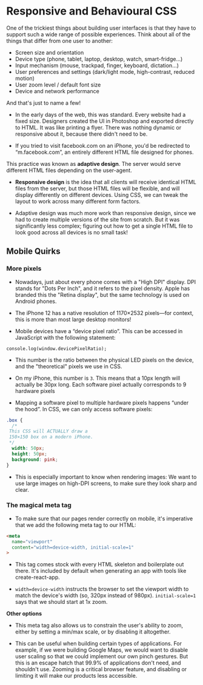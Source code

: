 # Responsive and Behavioural CSS

One of the trickiest things about building user interfaces is that they have to support such a wide range of possible experiences. Think about all of the things that differ from one user to another:

-   Screen size and orientation
-   Device type (phone, tablet, laptop, desktop, watch, smart-fridge…)
-   Input mechanism (mouse, trackpad, finger, keyboard, dictation…)
-   User preferences and settings (dark/light mode, high-contrast, reduced motion)
-   User zoom level / default font size
-   Device and network performance

And that's just to name a few!

- In the early days of the web, this was standard. Every website had a fixed size. Designers created the UI in Photoshop and exported directly to HTML. It was like printing a flyer. There was nothing dynamic or responsive about it, because there didn't need to be.

- If you tried to visit facebook.com on an iPhone, you'd be redirected to “m.facebook.com”, an entirely different HTML file designed for phones.

This practice was known as  **adaptive design**. The server would serve different HTML files depending on the user-agent.

- **Responsive design**  is the idea that all clients will receive identical HTML files from the server, but those HTML files will be flexible, and will display differently on different devices. Using CSS, we can tweak the layout to work across many different form factors.

- Adaptive design was much more work than responsive design, since we had to create multiple versions of the site from scratch. But it was significantly less complex; figuring out how to get a single HTML file to look good across all devices is no small task!

## Mobile Quirks

### More pixels

- Nowadays, just about every phone comes with a "High DPI" display. DPI stands for "Dots Per Inch", and it refers to the pixel density. Apple has branded this the "Retina display", but the same technology is used on Android phones.

- The iPhone 12 has a native resolution of 1170×2532 pixels—for context, this is more than most large desktop monitors!

- Mobile devices have a “device pixel ratio”. This can be accessed in JavaScript with the following statement:

```console.log(window.devicePixelRatio);```

- This number is the ratio between the physical LED pixels on the device, and the "theoretical" pixels we use in CSS.

- On my iPhone, this number is  `3`. This means that a 10px length will actually be 30px long. Each software pixel actually corresponds to 9 hardware pixels

- Mapping a software pixel to multiple hardware pixels happens “under the hood”. In CSS, we can only access software pixels:
```css
.box {
  /*
 This CSS will ACTUALLY draw a
 150×150 box on a modern iPhone.
 */
  width: 50px;
  height: 50px;
  background: pink;
}
```

- This is especially important to know when rendering images: We want to use large images on high-DPI screens, to make sure they look sharp and clear.

### The magical meta tag

- To make sure that our pages render correctly on mobile, it's imperative that we add the following meta tag to our HTML:
```html
<meta
  name="viewport"
  content="width=device-width, initial-scale=1"
>
```
- This tag comes stock with every HTML skeleton and boilerplate out there. It's included by default when generating an app with tools like create-react-app.

- `width=device-width` instructs the browser to set the viewport width to match the device's width (so, 320px instead of 980px). `initial-scale=1` says that we should start at 1x zoom.

**Other options**

- This meta tag also allows us to constrain the user's ability to zoom, either by setting a min/max scale, or by disabling it altogether.

- This can be useful when building certain types of applications. For example, if we were building Google Maps, we would want to disable user scaling so that we could implement our own pinch gestures. But this is an escape hatch that 99.9% of applications don't need, and shouldn't use. Zooming is a critical browser feature, and disabling or limiting it will make our products less accessible.